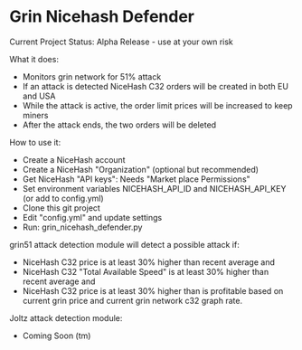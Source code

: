 # Grin Nicehash Defender

Current Project Status:  Alpha Release - use at your own risk

What it does:
  * Monitors grin network for 51% attack
  * If an attack is detected NiceHash C32 orders will be created in both EU and USA
  * While the attack is active, the order limit prices will be increased to keep miners
  * After the attack ends, the two orders will be deleted

How to use it:
  * Create a NiceHash account
  * Create a NiceHash "Organization" (optional but recommended)
  * Get NiceHash "API keys": Needs "Market place Permissions"
  * Set environment variables NICEHASH_API_ID and NICEHASH_API_KEY (or add to config.yml)
  * Clone this git project
  * Edit "config.yml" and update settings
  * Run:  grin_nicehash_defender.py

grin51 attack detection module will detect a possible attack if:
  * NiceHash C32 price is at least 30% higher than recent average
and
  * NiceHash C32 "Total Available Speed" is at least 30% higher than recent average
and
  * NiceHash C32 price is at least 30% higher than is profitable based on current grin price and current grin network c32 graph rate.

Joltz attack detection module:
  * Coming Soon (tm)
